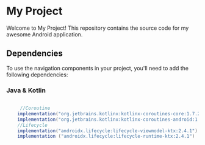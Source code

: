 # My Project

Welcome to My Project! This repository contains the source code for my awesome Android application.

## Dependencies

To use the navigation components in your project, you'll need to add the following dependencies:

### Java & Kotlin

```groovy

     //Coroutine
    implementation("org.jetbrains.kotlinx:kotlinx-coroutines-core:1.7.2")
    implementation("org.jetbrains.kotlinx:kotlinx-coroutines-android:1.7.2")
    //Lifecycle
    implementation("androidx.lifecycle:lifecycle-viewmodel-ktx:2.4.1")
    implementation ("androidx.lifecycle:lifecycle-runtime-ktx:2.4.1")
